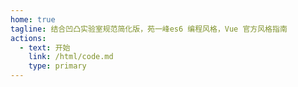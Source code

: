 ```yaml
---
home: true
tagline: 结合凹凸实验室规范简化版，苑一峰es6 编程风格，Vue 官方风格指南
actions:
  - text: 开始
    link: /html/code.md
    type: primary
---
```


